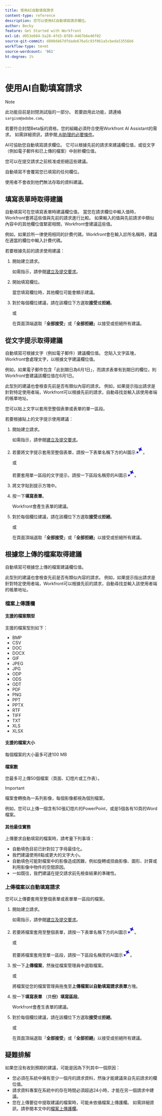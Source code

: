 ```yaml
---
title: 使用AI自動填寫請求
content-type: reference
description: 您可以使用AI自動填寫請求欄位。
author: Becky
feature: Get Started with Workfront
exl-id: d053e604-5a28-4fd3-8f89-4467b6e46f02
source-git-commit: d890d467dfdade676a5c93f061a5cbeda53556b6
workflow-type: tm+mt
source-wordcount: '961'
ht-degree: 1%

---
```


# 使用AI自動填寫請求

>[!NOTE]
>
>此功能目前是封閉測試版的一部分。 若要啟用此功能，請連絡`sargism@adobe.com`。
>
>若要符合封閉Beta版的資格，您的組織必須符合使用Workfront AI Assistant的需求。 如需詳細資訊，請參閱[ AI助理的必要條件](/help/quicksilver/workfront-basics/ai-assistant/ai-assistant-overview.md#prerequisites-to-ai-assistant)。

AI可協助您自動填寫請求欄位。 它可以根據先前的請求來建議欄位值，或從文字（例如電子郵件和已上傳的檔案）中剖析欄位值。

您可以在提交請求之前核准或拒絕這些建議。

自動填寫不會覆寫您已填寫的任何欄位。

使用者不會收到他們無法存取的資料建議。

## 填寫表單時取得建議

自動填寫可在您填寫表單時建議欄位值。 當您在請求欄位中輸入值時，Workfront會將這些值與先前的請求進行比較。 如果輸入的值與先前請求中類似內容中的其他欄位值緊密相關，Workfront會建議這些值。

例如，如果診所一律使用相同的計費代碼，Workfront會在輸入診所名稱時，建議在適當的欄位中輸入計費代碼。

若要根據先前的請求使用建議：

1. 開始建立請求。

   如需指示，請參閱[建立及提交要求](/help/quicksilver/manage-work/requests/create-requests/create-submit-requests.md)。

1. 開始填寫欄位。

   當您填寫欄位時，其他欄位可能會顯示建議。

1. 對於每個欄位建議，請在該欄位下方選取&#x200B;**接受**&#x200B;或&#x200B;**拒絕**。

   或

   在頁面頂端選取「**全部接受**」或「**全部拒絕**」以接受或拒絕所有建議。

## 從文字提示取得建議

自動填寫可根據文字（例如電子郵件）建議欄位值。 您貼入文字區塊，Workfront會處理文字，以根據文字建議欄位值。

例如，如果電子郵件包含「此到期日為6月1日」，而請求表單有到期日的欄位，則Workfront會建議該欄位值在6月1日。

此型別的建議也會檢查先前是否有類似內容的請求。 例如，如果提示指出請求是針對特定使用者端，Workfront可以根據先前的請求，自動尋找並輸入該使用者端的帳單地址。

您可以貼上文字以套用至整個表單或表單的單一區段。

若要根據貼上的文字提示使用建議：

1. 開始建立請求。

   如需指示，請參閱[建立及提交要求](/help/quicksilver/manage-work/requests/create-requests/create-submit-requests.md)。

1. 若要將文字提示套用至整個表單，請按一下表單名稱下方的AI圖示![AI圖示](assets/request-prompt-icon.png)。

   或

   若要套用單一區段的文字提示，請按一下區段名稱旁的AI圖示![AI圖示](assets/request-prompt-icon.png)。

1. 將文字貼到提示方塊中。
1. 按一下&#x200B;**填寫表單**。

   Workfront會產生表單的建議。
1. 對於每個欄位建議，請在該欄位下方選取&#x200B;**接受**&#x200B;或&#x200B;**拒絕**。

   或

   在頁面頂端選取「**全部接受**」或「**全部拒絕**」以接受或拒絕所有建議。

## 根據您上傳的檔案取得建議

自動填寫可根據您上傳的檔案建議欄位值。

此型別的建議也會檢查先前是否有類似內容的請求。 例如，如果提示指出請求是針對特定使用者端，Workfront可以根據先前的請求，自動尋找並輸入該使用者端的帳單地址。

### 檔案上傳護欄

#### 支援的檔案類型

支援的檔案型別如下：

* BMP
* CSV
* DOC
* DOCX
* GIF
* JPEG
* JPG
* ODP
* ODS
* ODT
* PDF
* PNG
* PPT
* PPTX
* RTF
* TIFF
* TXT
* XLS
* XLSX

#### 支援的檔案大小

每個檔案的大小最多可達100 MB

#### 檔案數

您最多可上傳50個檔案（頁面、幻燈片或工作表）。

>[!IMPORTANT]
>
>檔案會轉換為一系列影像，每個影像都視為個別檔案。
>
>例如，您可以上傳一個含有50張幻燈片的PowerPoint，或是5個各有10頁的Word檔案。

#### 其他最佳實務

上傳要求自動填寫的檔案時，請考量下列事項：

* 自動填色目前已針對拉丁字母最佳化。
* 我們建議使用8點或更大的文字大小。
* 自動填色可能對檔案中的影像造成困難，例如旋轉或扭曲影像、圖形、計算或利用影像中物件的空間原因。
* 一如既往，我們建議在提交請求前先檢查結果的準確性。

### 上傳檔案以自動填寫請求

您可以上傳要套用至整個表單或表單單一區段的檔案。

1. 開始建立請求。

   如需指示，請參閱[建立及提交要求](/help/quicksilver/manage-work/requests/create-requests/create-submit-requests.md)。

1. 若要將檔案套用至整個表單，請按一下表單名稱下方的AI圖示![AI圖示](assets/request-prompt-icon.png)。

   或

   若要將檔案套用至單一區段，請按一下區段名稱旁的AI圖示![AI圖示](assets/request-prompt-icon.png)。

1. 按一下&#x200B;**上傳檔案**，然後從檔案管理員中選取檔案。

   或

   將檔案從您的檔案管理員拖曳至&#x200B;**上傳檔案以自動填寫請求表單**&#x200B;方塊。
1. 按一下&#x200B;**填寫表單** （共&#x200B;**份）填寫區段**。

   Workfront會產生表單的建議。
1. 對於每個欄位建議，請在該欄位下方選取&#x200B;**接受**&#x200B;或&#x200B;**拒絕**。

   或

   在頁面頂端選取「**全部接受**」或「**全部拒絕**」以接受或拒絕所有建議。

## 疑難排解

如果您沒有收到預期的建議，可能是因為下列其中一個原因：

* 您必須在系統中擁有至少一個月的請求資料，然後才能建議來自先前請求的欄位值。
* 請求資料專案在系統中的存在時間必須超過24小時，才能在另一個請求中建議。
* 您在上傳要從中提取建議的檔案時，可能未依循檔案上傳護欄。 如需詳細資訊，請參閱本文中的[檔案上傳護欄](#document-upload-guardrails)。

